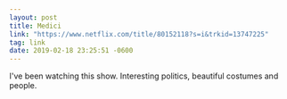 ```yaml
---
layout: post
title: Medici
link: "https://www.netflix.com/title/80152118?s=i&trkid=13747225"
tag: link
date: 2019-02-18 23:25:51 -0600
---
```

I've been watching this show. Interesting politics, beautiful costumes and people.